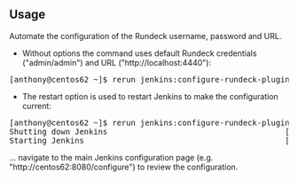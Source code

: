 Usage
-----

Automate the configuration of the Rundeck username, password and URL.

* Without options the command uses default Rundeck credentials ("admin/admin") and URL ("http://localhost:4440"):
<pre>
[anthony@centos62 ~]$ rerun jenkins:configure-rundeck-plugin
</pre>

* The restart option is used to restart Jenkins to make the configuration current:
<pre>
[anthony@centos62 ~]$ rerun jenkins:configure-rundeck-plugin --restart true
Shutting down Jenkins                                      [  OK  ]
Starting Jenkins                                           [  OK  ]
</pre>
... navigate to the main Jenkins configuration page (e.g. "http://centos62:8080/configure") to review the configuration.
